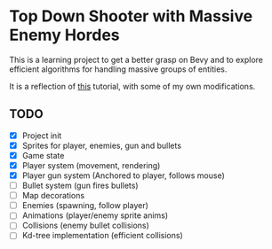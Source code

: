 # Top Down Shooter with Massive Enemy Hordes

This is a learning project to get a better grasp on Bevy and to explore efficient algorithms for handling massive groups of entities.

It is a reflection of [this](https://www.youtube.com/watch?v=p8d8TKo59LU) tutorial, with some of my own modifications.

## TODO
- [x] Project init
- [x] Sprites for player, enemies, gun and bullets
- [x] Game state
- [x] Player system (movement, rendering)
- [x] Player gun system (Anchored to player, follows mouse)
- [ ] Bullet system (gun fires bullets)
- [ ] Map decorations
- [ ] Enemies (spawning, follow player)
- [ ] Animations (player/enemy sprite anims)
- [ ] Collisions (enemy bullet collisions)
- [ ] Kd-tree implementation (efficient collisions)
